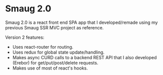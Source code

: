 # Smaug 2.0

Smaug 2.0 is a react front end SPA app that I developed/remade using my previous Smaug SSR MVC project as reference. 

Version 2 features:
  - Uses react-router for routing.
  - Uses redux for global state update/handling.
  - Makes async CURD calls to a backend REST API that I also developed (Erebor) for get/put/post/delete requests.
  - Makes use of most of react's hooks.

